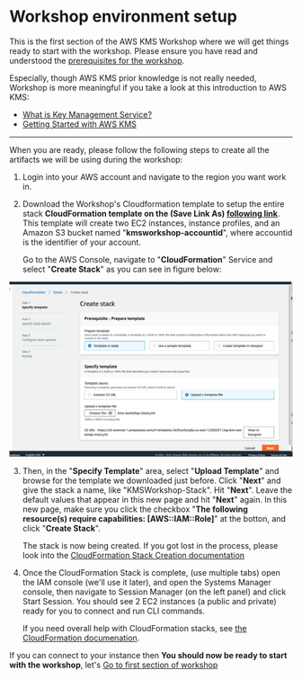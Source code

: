 # Workshop environment setup

This is the first section of the AWS KMS Workshop where we will get things ready to start with the workshop.
Please ensure you have read and understood the [prerequisites for the workshop](https://github.com/aws-samples/aws-kms-workshop#pre---requisites). 

Especially, though AWS KMS prior knowledge is not really needed, Workshop is more meaningful if you take a look at this introduction to AWS KMS:

* [What is Key Management Service?](https://docs.aws.amazon.com/kms/latest/developerguide/overview.html)
* [Getting Started with AWS KMS](https://docs.aws.amazon.com/kms/latest/developerguide/getting-started.html)

---

When you are ready, please follow the following steps to create all the artifacts we will be using during the workshop:


1. Login into your AWS account and navigate to the region you want work in. 



2. Download the Workshop's Cloudformation template to setup the entire stack **CloudFormation template on the (Save Link As) [following link](https://raw.githubusercontent.com/mbarronaws/aws-kms-workshop/master/kms-workshop-stack.yml)**. This template will create two EC2 instances, instance profiles, and an Amazon S3 bucket named "**kmsworkshop-accountid**", where accountid is the identifier of your account.
 

   Go to the AWS Console, navigate to "**CloudFormation**" Service and select "**Create Stack**" as you can see in figure below:
   
   
   
![alt text](/res/screenshot10.png)
   
   
3. Then, in the "**Specify Template**" area, select "**Upload Template**" and browse for the template we downloaded just        before. Click "**Next**" and give the stack a name, like "KMSWorkshop-Stack". Hit "**Next**". Leave the default values that appear in this new page and hit "**Next**" again. In this new page, make sure you click the checkbox "**The following  
   resource(s) require capabilities: [AWS::IAM::Role]**" at the botton, and click "**Create Stack**". 
   
   The stack is now being created. If you got lost in the process, please look into the [CloudFormation Stack Creation documentation](https://docs.aws.amazon.com/AWSCloudFormation/latest/UserGuide/cfn-console-create-stack.html)

4. Once the CloudFormation Stack is complete, (use multiple tabs) open the IAM console (we'll use it later), and open the Systems Manager console, then navigate to Session Manager (on the left panel) and click Start Session. You should see 2 EC2 instances (a public and private) ready for you to connect and run CLI commands.

   If you need overall help with CloudFormation stacks, see [the CloudFormation documenation](https://docs.aws.amazon.com/AWSCloudFormation/latest/UserGuide/stacks.html).

If you can connect to your instance then **You should now be ready to start with the workshop**, let's [Go to first section of workshop](https://github.com/mbarronaws/aws-kms-workshop/blob/master/Section-1-Operating-with-AWS-KMS.md)
